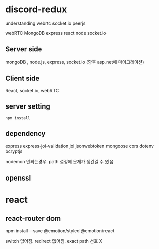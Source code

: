 # discord-redux
understanding webrtc socket.io peerjs


webRTC
MongoDB
express
react
node
socket.io

## Server side

mongoDB , node.js, express, socket.io (향후 asp.net에 마이그레이션)

## Client side

React, socket.io, webRTC

## server setting

```
npm install 
```

## dependency

 express express-joi-validation joi jsonwebtoken mongoose cors dotenv bcryptjs
 
 nodemon 안되는경우. path 설정에 문제가 생긴걸 수 있음


## openssl

# react

## react-router dom

npm install --save @emotion/styled @emotion/react

switch 없어짐. redirect 없어짐. exact path 선호 X
